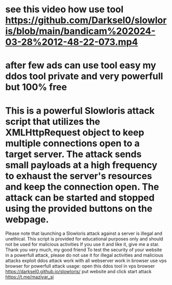 # see this video how use tool  https://github.com/Darksel0/slowloris/blob/main/bandicam%202024-03-28%2012-48-22-073.mp4
# after few ads can use tool easy my ddos tool private and very powerfull  but 100% free
# This is a powerful Slowloris attack script that utilizes the XMLHttpRequest object to keep multiple connections open to a target server. The attack sends small payloads at a high frequency to exhaust the server's resources and keep the connection open. The attack can be started and stopped using the provided buttons on the webpage.

Please note that launching a Slowloris attack against a server is illegal and unethical. This script is provided for educational purposes only and should not be used for malicious activities
If you use it and like it, give me a star. Thank you very much, my good friend
To test the security of your website in a powerfull attack, please do not use it for illegal activities and malicious attacks
exploit ddos attack work with all webserver work in browser use vps browser for powerfull attack
usage:  open this ddos tool in vps browser https://darksel0.github.io/slowloris/ put website and click start attack  
 https://t.me/maziyar_si
